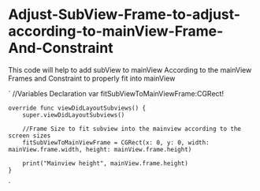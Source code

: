 # Adjust-SubView-Frame-to-adjust-according-to-mainView-Frame-And-Constraint
This code will help to add subView to mainView According to the mainView Frames and Constraint to properly fit into mainView



`
    //Variables Declaration
    var fitSubViewToMainViewFrame:CGRect!

    override func viewDidLayoutSubviews() {
        super.viewDidLayoutSubviews()
        
        //Frame Size to fit subview into the mainview according to the screen sizes
        fitSubViewToMainViewFrame = CGRect(x: 0, y: 0, width: mainView.frame.width, height: mainView.frame.height)
        
        print("Mainview height", mainView.frame.height)
    }
    
 `
